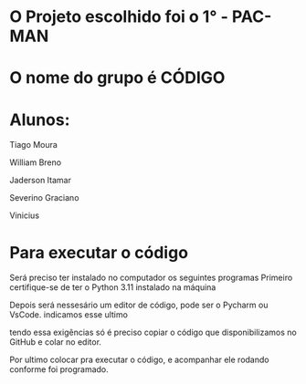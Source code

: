 # O Projeto escolhido foi o 1° - PAC-MAN

# O nome do grupo é CÓDIGO

# Alunos:
Tiago Moura

William Breno

Jaderson Itamar

Severino Graciano

Vinicius


# Para executar o código
Será preciso ter instalado no computador os seguintes programas
Primeiro certifique-se de ter o Python 3.11 instalado na máquina

Depois será nessesário um editor de código, pode ser o Pycharm ou VsCode. indicamos esse ultimo

tendo essa exigências só é preciso copiar o código que disponibilizamos no GitHub e colar no editor.

Por ultimo colocar pra executar o código, e acompanhar ele rodando conforme foi programado.





